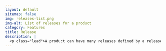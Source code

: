 ```yaml
---
layout: default
sitemap: false
img: releases-list.png
img-alt: List of releases for a product
category: Features
title: Release
description: |
  <p class="lead">A product can have many releases defined by a release date.</p>
---
```

